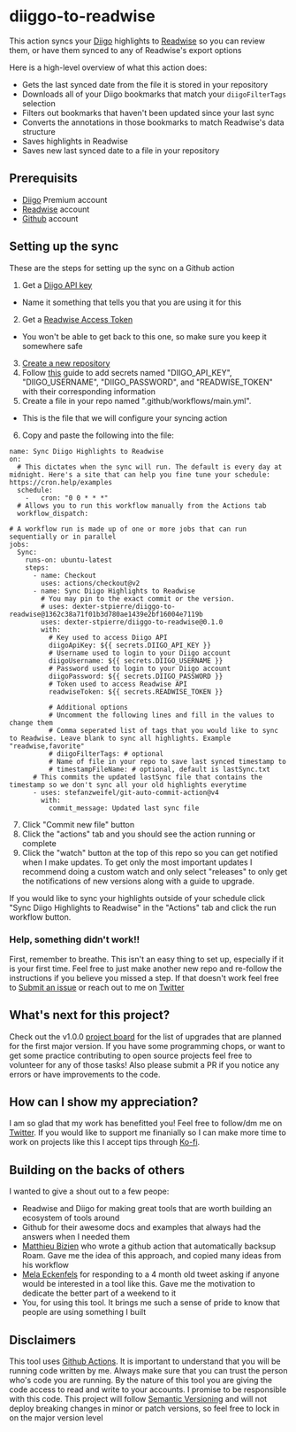 # diiggo-to-readwise

This action syncs your [Diigo](https://www.diigo.com/index) highlights to [Readwise](https://readwise.io/) so you can review them, or have them synced to any of Readwise's export options

Here is a high-level overview of what this action does:
- Gets the last synced date from the file it is stored in your repository
- Downloads all of your Diigo bookmarks that match your `diigoFilterTags` selection
- Filters out bookmarks that haven't been updated since your last sync
- Converts the annotations in those bookmarks to match Readwise's data structure
- Saves highlights in Readwise
- Saves new last synced date to a file in your repository



## Prerequisits

- [Diigo](https://www.diigo.com/index) Premium account
- [Readwise](https://readwise.io/) account
- [Github](https://github.com/) account

## Setting up the sync

These are the steps for setting up the sync on a Github action

1. Get a [Diigo API key](https://www.diigo.com/api_dev/docs#section-key)
  - Name it something that tells you that you are using it for this
2. Get a [Readwise Access Token](https://readwise.io/access_token)
  - You won't be able to get back to this one, so make sure you keep it somewhere safe
3. [Create a new repository](https://docs.github.com/en/get-started/quickstart/create-a-repo)
4. Follow [this](https://docs.github.com/en/actions/security-guides/encrypted-secrets#creating-encrypted-secrets-for-a-repository) guide to add secrets named "DIIGO_API_KEY", "DIIGO_USERNAME", "DIIGO_PASSWORD", and "READWISE_TOKEN" with their corresponding information
5. Create a file in your repo named ".github/workflows/main.yml".
  - This is the file that we will configure your syncing action
6. Copy and paste the following into the file:
```
name: Sync Diigo Highlights to Readwise
on:
  # This dictates when the sync will run. The default is every day at midnight. Here's a site that can help you fine tune your schedule: https://cron.help/examples
  schedule:
    -   cron: "0 0 * * *"
  # Allows you to run this workflow manually from the Actions tab
  workflow_dispatch:

# A workflow run is made up of one or more jobs that can run sequentially or in parallel
jobs:
  Sync:
    runs-on: ubuntu-latest
    steps:
      - name: Checkout
        uses: actions/checkout@v2
      - name: Sync Diigo Highlights to Readwise
        # You may pin to the exact commit or the version.
        # uses: dexter-stpierre/diiggo-to-readwise@1362c38a71f01b3d780ae1439e2bf16004e7119b
        uses: dexter-stpierre/diiggo-to-readwise@0.1.0
        with:
          # Key used to access Diigo API
          diigoApiKey: ${{ secrets.DIIGO_API_KEY }}
          # Username used to login to your Diigo account
          diigoUsername: ${{ secrets.DIIGO_USERNAME }}
          # Password used to login to your Diigo account
          diigoPassword: ${{ secrets.DIIGO_PASSWORD }}
          # Token used to access Readwise API
          readwiseToken: ${{ secrets.READWISE_TOKEN }}

          # Additional options
          # Uncomment the following lines and fill in the values to change them
          # Comma seperated list of tags that you would like to sync to Readwise. Leave blank to sync all highlights. Example "readwise,favorite"
          # diigoFilterTags: # optional
          # Name of file in your repo to save last synced timestamp to
          # timestampFileName: # optional, default is lastSync.txt
      # This commits the updated lastSync file that contains the timestamp so we don't sync all your old highlights everytime
      - uses: stefanzweifel/git-auto-commit-action@v4
        with:
          commit_message: Updated last sync file
```
7. Click "Commit new file" button
8. Click the "actions" tab and you should see the action running or complete
9. Click the "watch" button at the top of this repo so you can get notified when I make updates. To get only the most important updates I recommend doing a custom watch and only select "releases" to only get the notifications of new versions along with a guide to upgrade.

If you would like to sync your highlights outside of your schedule click "Sync Diigo Highlights to Readwise" in the "Actions" tab and click the run workflow button.

### Help, something didn't work!!

First, remember to breathe. This isn't an easy thing to set up, especially if it is your first time. Feel free to just make another new repo and re-follow the instructions if you believe you missed a step. If that doesn't work feel free to [Submit an issue](https://github.com/dexter-stpierre/diiggo-to-readwise/issues/new) or reach out to me on [Twitter](https://twitter.com/dexthe_dev)

## What's next for this project?

Check out the v1.0.0 [project board](https://github.com/dexter-stpierre/diiggo-to-readwise/projects/1) for the list of upgrades that are planned for the first major version. If you have some programming chops, or want to get some practice contributing to open source projects feel free to volunteer for any of those tasks! Also please submit a PR if you notice any errors or have improvements to the code.

## How can I show my appreciation?

I am so glad that my work has benefitted you! Feel free to follow/dm me on [Twitter](https://twitter.com/dexthe_dev). If you would like to support me finanially so I can make more time to work on projects like this I accept tips through [Ko-fi](https://ko-fi.com/dexthe_dev).

## Building on the backs of others

I wanted to give a shout out to a few peope:
- Readwise and Diigo for making great tools that are worth building an ecosystem of tools around
- Github for their awesome docs and examples that always had the answers when I needed them
- [Matthieu Bizien](https://twitter.com/Matthieu_Bizien) who wrote a github action that automatically backsup Roam. Gave me the idea of this approach, and copied many ideas from his workflow
- [Mela Eckenfels](https://twitter.com/Felicea) for responding to a 4 month old tweet asking if anyone would be interested in a tool like this. Gave me the motivation to dedicate the better part of a weekend to it
- You, for using this tool. It brings me such a sense of pride to know that people are using something I built

## Disclaimers

This tool uses [Github Actions](https://docs.github.com/en/actions/learn-github-actions/understanding-github-actions). It is important to understand that you will be running code written by me. Always make sure that you can trust the person who's code you are running. By the nature of this tool you are giving the code access to read and write to your accounts. I promise to be responsible with this code. This project will follow [Semantic Versioning](https://semver.org/) and will not deploy breaking changes in minor or patch versions, so feel free to lock in on the major version level
